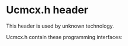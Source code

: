 # Ucmcx.h header


This header is used by unknown technology.

Ucmcx.h contain these programming interfaces:

